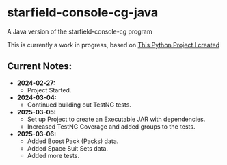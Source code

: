 # starfield-console-cg-java
A Java version of the starfield-console-cg program

This is currently a work in progress, based on [This Python Project I created](https://github.com/jebutton/starfield-console-cg)

## Current Notes:
* **2024-02-27:**
    - Project Started.
* **2024-03-04:**
    - Continued building out TestNG tests.
* **2025-03-05:**
    - Set up Project to create an Executable JAR with dependencies.
    - Increased TestNG Coverage and added groups to the tests.
* **2025-03-06:**
    - Added Boost Pack (Packs) data.
    - Added Space Suit Sets data.
    - Added more tests.